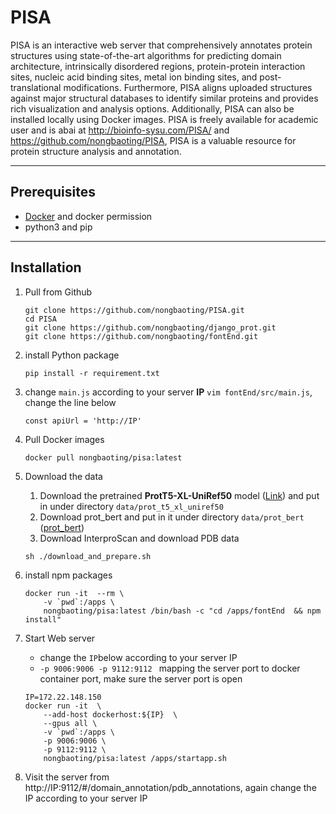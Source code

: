 # PISA

PISA is an interactive web server that comprehensively annotates protein structures using state-of-the-art algorithms for predicting domain architecture, intrinsically disordered regions, protein-protein interaction sites, nucleic acid binding sites, metal ion binding sites, and post-translational modifications. Furthermore, PISA aligns uploaded structures against major structural databases to identify similar proteins and provides rich visualization and analysis options. Additionally, PISA can also be installed locally using Docker images. PISA is freely available for academic user and is abai at http://bioinfo-sysu.com/PISA/ and https://github.com/nongbaoting/PISA, PISA is a valuable resource for protein structure analysis and annotation.

---

## Prerequisites

* [Docker](https://www.docker.com/) and docker permission
* python3 and pip


---

## Installation

1. Pull from Github
    ```
    git clone https://github.com/nongbaoting/PISA.git
    cd PISA
    git clone https://github.com/nongbaoting/django_prot.git
    git clone https://github.com/nongbaoting/fontEnd.git
    
    ```

2. install Python package
    ```
    pip install -r requirement.txt
    ```

2. change `main.js` according to your server **IP**
    `vim fontEnd/src/main.js`, change the line below
    ```
    const apiUrl = 'http://IP'
    ```

4. Pull Docker images
    ```
    docker pull nongbaoting/pisa:latest
    ```

3. Download the data
    
    1. Download the pretrained **ProtT5-XL-UniRef50** model ([Link](https://github.com/agemagician/ProtTrans?tab=readme-ov-file)) and put in under directory `data/prot_t5_xl_uniref50`  
    2. Download prot_bert and put in it under directory `data/prot_bert` ([prot_bert](https://huggingface.co/Rostlab/prot_bert/tree/main))
    3. Download InterproScan and download PDB data 
    ```
    sh ./download_and_prepare.sh
    ```

5. install npm packages
    ```
    docker run -it  --rm \
        -v `pwd`:/apps \
        nongbaoting/pisa:latest /bin/bash -c "cd /apps/fontEnd  && npm install"
    
    ```

5. Start Web server
    * change the `IP`below according to your server IP
    * `-p 9006:9006 -p 9112:9112 ` mapping the server port to docker container port, make sure the server port is open

    ```
    IP=172.22.148.150
    docker run -it  \
        --add-host dockerhost:${IP}  \
        --gpus all \
        -v `pwd`:/apps \
        -p 9006:9006 \
        -p 9112:9112 \
        nongbaoting/pisa:latest /apps/startapp.sh
    ```

7. Visit the server from http://IP:9112/#/domain_annotation/pdb_annotations, again change the IP according to your server IP
